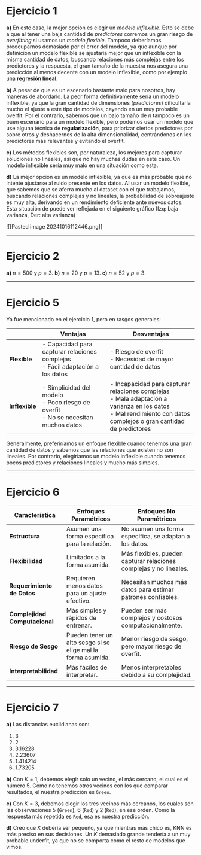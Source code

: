 
# Ejercicio 1

**a)** En este caso, la mejor opción es elegir un *modelo inflexible*. Esto se debe a que al tener una baja cantidad de *predictores* corremos un gran riesgo de *overfitting* si usamos un *modelo flexible*. Tampoco deberíamos preocuparnos demasiado por el error del modelo, ya que aunque por definición un modelo flexible se ajustaría mejor que un inflexible con la misma cantidad de datos, buscando relaciones más complejas entre los predictores y la respuesta, el gran tamaño de la muestra nos asegura una predicción al menos decente con un modelo inflexible, como por ejemplo una **regresión lineal**.

**b)** A pesar de que es un escenario bastante malo para nosotros, hay maneras de abordarlo. La peor forma definitivamente sería un modelo inflexible, ya que la gran cantidad de dimensiones (*predictores*) dificultaría mucho el ajuste a este tipo de modelos, cayendo en un muy probable overfit. Por el contrario, sabemos que un bajo tamaño de $n$ tampoco es un buen escenario para un modelo flexible, pero podemos usar un modelo que use alguna técnica de **regularización**, para priorizar ciertos predictores por sobre otros y deshacernos de la alta dimensionalidad, centrándonos en los predictores más relevantes y evitando el overfit.

**c)** Los métodos flexibles son, por naturaleza, los mejores para capturar soluciones no lineales, así que no hay muchas dudas en este caso. Un modelo inflexible sería muy malo en una situación como esta.

**d)** La mejor opción es un modelo inflexible, ya que es más probable que no intente ajustarse al ruido presente en los datos. Al usar un modelo flexible, que sabemos que se aferra mucho al dataset con el que trabajamos, buscando relaciones complejas y no lineales, la probabilidad de sobreajuste es muy alta, derivando en un rendimiento deficiente ante nuevos datos. Esta situación de puede ver reflejada en el siguiente gráfico (Izq: baja varianza, Der: alta varianza)


![[Pasted image 20241016112446.png]]

---

# Ejercicio 2

**a)** $n = 500$ y $p = 3$.
**b)** $n = 20$ y $p = 13$.
**c)** $n = 52$ y $p = 3$.

---

# Ejercicio 5

Ya fue mencionado en el ejercicio 1, pero en rasgos generales:

|                | Ventajas                                                                               | Desventajas                                                                                                                                                           |
| -------------- | -------------------------------------------------------------------------------------- | --------------------------------------------------------------------------------------------------------------------------------------------------------------------- |
| **Flexible**   | - Capacidad para capturar relaciones complejas<br>- Fácil adaptación a los datos<br>   | - Riesgo de overfit<br>- Necesidad de mayor cantidad de datos                                                                                                         |
| **Inflexible** | - Simplicidad del modelo<br>- Poco riesgo de overfit<br>- No se necesitan muchos datos | - Incapacidad para capturar relaciones complejas<br>- Mala adaptación a varianza en los datos<br>- Mal rendimiento con datos complejos o gran cantidad de predictores |

Generalmente, preferiríamos un enfoque flexible cuando tenemos una gran cantidad de datos y sabemos que las relaciones que existen no son lineales. Por contrario, elegiríamos un modelo inflexible cuando tenemos pocos predictores y relaciones lineales y mucho más simples.

---

# Ejercicio 6

| Característica                | Enfoques Paramétricos                                        | Enfoques No Paramétricos                                           |
| ----------------------------- | ------------------------------------------------------------ | ------------------------------------------------------------------ |
| **Estructura**                | Asumen una forma específica para la relación.                | No asumen una forma específica, se adaptan a los datos.            |
| **Flexibilidad**              | Limitados a la forma asumida.                                | Más flexibles, pueden capturar relaciones complejas y no lineales. |
| **Requerimiento de Datos**    | Requieren menos datos para un ajuste efectivo.               | Necesitan muchos más datos para estimar patrones confiables.       |
| **Complejidad Computacional** | Más simples y rápidos de entrenar.                           | Pueden ser más complejos y costosos computacionalmente.            |
| **Riesgo de Sesgo**           | Pueden tener un alto sesgo si se elige mal la forma asumida. | Menor riesgo de sesgo, pero mayor riesgo de overfit.               |
| **Interpretabilidad**         | Más fáciles de interpretar.                                  | Menos interpretables debido a su complejidad.                      |

---

# Ejercicio 7

**a)** Las distancias euclidianas son:

1. 3
2. 2
3. 3.16228
4. 2.23607
5. 1.414214
6. 1.73205

**b)** Con $K = 1$, debemos elegir solo un vecino, el más cercano, el cual es el número 5. Como no tenemos otros vecinos con los que comparar resultados, el nuestra predicción es `Green`.

**c)** Con $K = 3$, debemos elegir los tres vecinos más cercanos, los cuales son las observaciones 5 (`Green`), 6 (`Red`) y 2 (`Red`), en ese orden. Como la respuesta más repetida es `Red`, esa es nuestra predicción.

**d)** Creo que $K$ debería ser pequeño, ya que mientras más chico es, KNN es más preciso en sus decisiones. Un $K$ demasiado grande tendería a un muy probable underfit, ya que no se comporta como el resto de modelos que vimos.